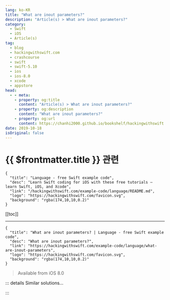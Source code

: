 ```yaml
---
lang: ko-KR
title: "What are inout parameters?"
description: "Article(s) > What are inout parameters?"
category:
  - Swift
  - iOS
  - Article(s)
tag: 
  - blog
  - hackingwithswift.com
  - crashcourse
  - swift
  - swift-5.10
  - ios
  - ios-8.0
  - xcode
  - appstore
head:
  - - meta:
    - property: og:title
      content: "Article(s) > What are inout parameters?"
    - property: og:description
      content: "What are inout parameters?"
    - property: og:url
      content: https://chanhi2000.github.io/bookshelf/hackingwithswift.com/example-code/language/what-are-inout-parameters.html
date: 2019-10-18
isOriginal: false
---
```


# {{ $frontmatter.title }} 관련

```component VPCard
{
  "title": "Language - free Swift example code",
  "desc": "Learn Swift coding for iOS with these free tutorials – learn Swift, iOS, and Xcode",
  "link": "/hackingwithswift.com/example-code/language/README.md",
  "logo": "https://hackingwithswift.com/favicon.svg",
  "background": "rgba(174,10,10,0.2)"
}
```

[[toc]]

---

```component VPCard
{
  "title": "What are inout parameters? | Language - free Swift example code",
  "desc": "What are inout parameters?",
  "link": "https://hackingwithswift.com/example-code/language/what-are-inout-parameters",
  "logo": "https://hackingwithswift.com/favicon.svg",
  "background": "rgba(174,10,10,0.2)"
}
```

> Available from iOS 8.0

<!-- TODO: 작성 -->

<!-- 
When you pass value types as parameters into a function, they are constants and so can’t be modified. Sometimes it would be convenient to change this so you *can* modify the values, and that’s what `inout` does for us: it lets us modify parameters inside a function, and have those changes persist *outside* the function.

For example, we could write a function that accepts a number and doubles it:

```swift
func double(_ number: inout Int) {
    number *= 2
}
```

That doesn’t return a value – it modifies the value that was passed in directly.

When it comes to *calling* functions with `inout` parameters, Swift has two rules: we must pass in variables, and we also need to use `&` before the parameter name to acknowledge that it might be changed.

So, we would call `double()` like this:

```swift
var number = 5
double(&number)
print(number)
```

That will print 10.

`inout` parameters are more common than you might realize. For example, if you use `+=` to append one string to another, it uses `inout` to modify the string in place.

-->

::: details Similar solutions…

<!--
/quick-start/concurrency/how-to-make-function-parameters-isolated">How to make function parameters isolated 
/quick-start/swiftui/how-to-create-custom-text-effects-and-animations">How to create custom text effects and animations 
/quick-start/swiftui/what-is-the-gesturestate-property-wrapper">What is the @GestureState property wrapper? 
/quick-start/swiftui/how-to-create-a-custom-layout-using-the-layout-protocol">How to create a custom layout using the Layout protocol 
/example-code/language/how-to-conform-to-the-hashable-protocol">How to conform to the Hashable protocol</a>
-->

:::

